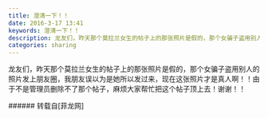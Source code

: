 ```yaml
---
title: 澄清一下！！
date: 2016-3-17 13:41
keywords: 澄清一下！！
description: 龙友们，昨天那个莫拉兰女生的帖子上的那张照片是假的，那个女骗子盗用别人的照片发上朋友圈，我朋友误以为是她所以发过来，现在这张照片才是真人啊！！由于不是管理员删除不了那个帖子，麻烦大家帮忙把这个帖子顶上去！谢谢！！
categories: sharing
---
```

<td class="t_f" id="postmessage_299878">

龙友们，昨天那个莫拉兰女生的帖子上的那张照片是假的，那个女骗子盗用别人的照片发上朋友圈，我朋友误以为是她所以发过来，现在这张照片才是真人啊！！由于不是管理员删除不了那个帖子，麻烦大家帮忙把这个帖子顶上去！谢谢！！<br/>
<img alt="" border="0" class="zoom" data-cf-modified-d02921f08a41ca814558b78d-="" file="http://www.flw.ph/data/appbyme/upload/image/201603/17/7MYjb2wkwULC.jpg" id="aimg_ndsHN" lazyloadthumb="1" onclick="" onmouseover="" src="http://www.flw.ph/data/appbyme/upload/image/201603/17/7MYjb2wkwULC.jpg"/><br/>
<img alt="" border="0" class="zoom" data-cf-modified-d02921f08a41ca814558b78d-="" file="http://www.flw.ph/data/appbyme/upload/image/201603/17/YqPyBQIhInB9.jpg" id="aimg_VooO1" lazyloadthumb="1" onclick="" onmouseover="" src="http://www.flw.ph/data/appbyme/upload/image/201603/17/YqPyBQIhInB9.jpg"/><br/>
</td>
###### 转载自[菲龙网]